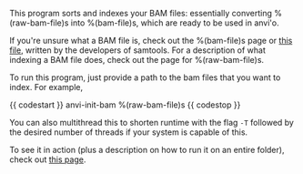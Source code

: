 This program sorts and indexes your BAM files: essentially converting %(raw-bam-file)s into %(bam-file)s, which are ready to be used in anvi'o. 

If you're unsure what a BAM file is, check out the %(bam-file)s page or [this file](https://samtools.github.io/hts-specs/SAMv1.pdf), written by the developers of samtools. For a description of what indexing a BAM file does, check out the page for %(raw-bam-file)s. 

To run this program, just provide a path to the bam files that you want to index. For example, 

{{ codestart }}
anvi-init-bam %(raw-bam-file)s 
{{ codestop }}

You can also multithread this to shorten runtime with the flag `-T` followed by the desired number of threads if your system is capable of this. 

To see it in action (plus a description on how to run it on an entire folder), check out [this page](http://merenlab.org/2016/06/22/anvio-tutorial-v2/#anvi-init-bam). 
